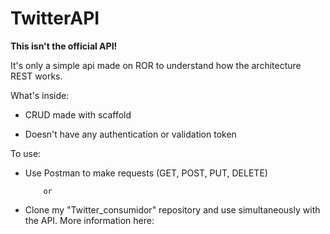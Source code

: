 # TwitterAPI

**This isn't the official API!**

It's only a simple api made on ROR to understand how the architecture REST works.

What's inside:

* CRUD made with scaffold

* Doesn't have any authentication or validation token 

To use:

* Use Postman to make requests (GET, POST, PUT, DELETE)

          or

* Clone my "Twitter_consumidor" repository and use simultaneously with the API. More information here: 
